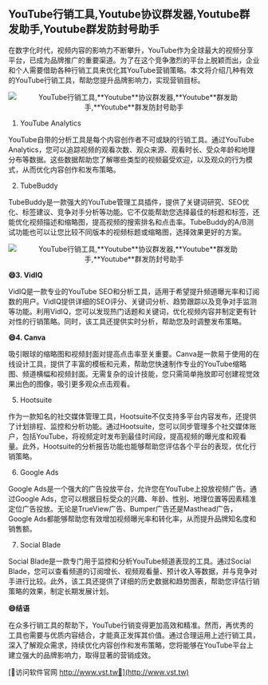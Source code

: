 ## **YouTube行销工具,**Youtube**协议群发器,**Youtube**群发助手,**Youtube**群发防封号助手**

在数字化时代，视频内容的影响力不断攀升，YouTube作为全球最大的视频分享平台，已成为品牌推广的重要渠道。为了在这个竞争激烈的平台上脱颖而出，企业和个人需要借助各种行销工具来优化其YouTube营销策略。本文将介绍几种有效的YouTube行销工具，帮助您提升品牌影响力，实现营销目标。

 <center><img src="https://vst.tw/MP4/tuiguang/png/6.png" alt="YouTube行销工具,**Youtube**协议群发器,**Youtube**群发助手,**Youtube**群发防封号助手"></center>

1. YouTube Analytics

YouTube自带的分析工具是每个内容创作者不可或缺的行销工具。通过YouTube Analytics，您可以追踪视频的观看次数、观众来源、观看时长、受众年龄和地理分布等数据。这些数据帮助您了解哪些类型的视频最受欢迎，以及观众的行为模式，从而优化内容创作和发布策略。

2. TubeBuddy

TubeBuddy是一款强大的YouTube管理工具插件，提供了关键词研究、SEO优化、标签建议、竞争对手分析等功能。它不仅能帮助您选择最佳的标题和标签，还能优化视频描述和缩略图，提高视频的搜索排名和点击率。TubeBuddy的A/B测试功能也可以让您比较不同版本的视频标题或缩略图，选择效果更好的方案。

 <center><img src="https://vst.tw/MP4/tuiguang/png/3.png" alt="YouTube行销工具,**Youtube**协议群发器,**Youtube**群发助手,**Youtube**群发防封号助手"></center>

**😄3. VidIQ**

VidIQ是一款专业的YouTube SEO和分析工具，适用于希望提升频道曝光率和订阅数的用户。VidIQ提供详细的SEO评分、关键词分析、趋势跟踪以及竞争对手监测等功能。利用VidIQ，您可以发现热门话题和关键词，优化视频内容并制定更有针对性的行销策略。同时，该工具还提供实时分析，帮助您及时调整发布策略。

**😄4. Canva**

吸引眼球的缩略图和视频封面对提高点击率至关重要。Canva是一款易于使用的在线设计工具，提供了丰富的模板和元素，帮助您快速制作专业的YouTube缩略图、频道横幅和视频封面。无需复杂的设计技能，您只需简单拖放即可创建视觉效果出色的图像，吸引更多观众点击观看。

5. Hootsuite

作为一款知名的社交媒体管理工具，Hootsuite不仅支持多平台内容发布，还提供了计划排程、监控和分析功能。通过Hootsuite，您可以同步管理多个社交媒体账户，包括YouTube，将视频定时发布到最佳时间段，提高视频的曝光度和观看量。此外，Hootsuite的分析报告功能也能够帮助您评估各个平台的表现，优化行销策略。

6. Google Ads

Google Ads是一个强大的广告投放平台，允许您在YouTube上投放视频广告。通过Google Ads，您可以根据目标受众的兴趣、年龄、性别、地理位置等因素精准定位广告投放。无论是TrueView广告、Bumper广告还是Masthead广告，Google Ads都能够帮助您有效增加视频曝光率和转化率，从而提升品牌知名度和销售额。

7. Social Blade

Social Blade是一款专门用于监控和分析YouTube频道表现的工具。通过Social Blade，您可以查看频道的订阅增长、视频观看量、预计收入等数据，并与竞争对手进行比较。此外，该工具还提供了详细的历史数据和趋势图表，帮助您评估行销策略的效果，制定长期发展计划。

**😄结语**

在众多行销工具的帮助下，YouTube行销变得更加高效和精准。然而，再优秀的工具也需要与优质内容结合，才能真正发挥其价值。通过合理运用上述行销工具，深入了解观众需求，持续优化内容创作和发布策略，您将能够在YouTube平台上建立强大的品牌影响力，取得显著的营销成效。


[👻访问软件官网 http://www.vst.tw👻](http://www.vst.tw)
